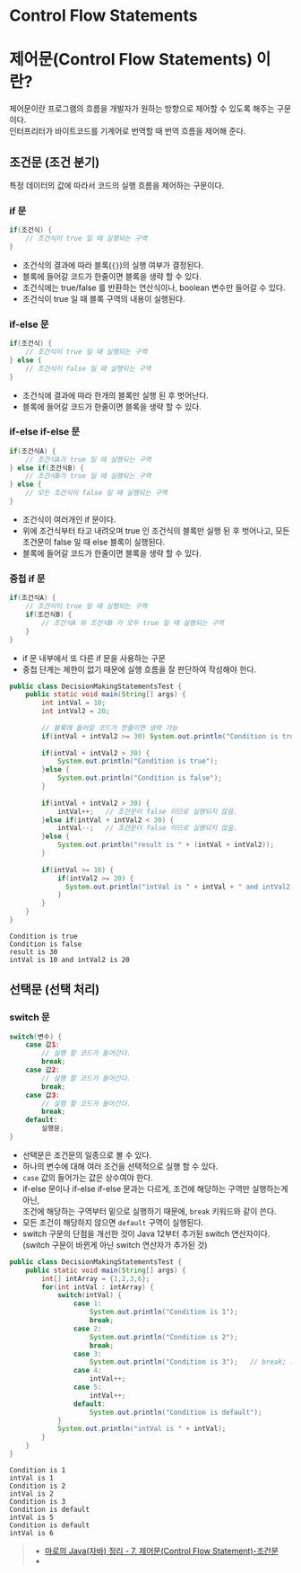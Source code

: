 Control Flow Statements
===

# 제어문(Control Flow Statements) 이란?

제어문이란 프로그램의 흐름을 개발자가 원하는 방향으로 제어할 수 있도록 해주는 구문이다.   
인터프리터가 바이트코드를 기계어로 번역할 때 번역 흐름을 제어해 준다.

## 조건문 (조건 분기)

특정 데이터의 값에 따라서 코드의 실행 흐름을 제어하는 구문이다.

### if 문

```java
if(조건식) {
    // 조건식이 true 일 때 실행되는 구역
}
```

- 조건식의 결과에 따라 블록(`{}`)의 실행 여부가 결정된다.
- 블록에 들어갈 코드가 한줄이면 블록을 생략 할 수 있다.
- 조건식에는 true/false 를 반환하는 연산식이나, boolean 변수만 들어갈 수 있다.
- 조건식이 true 일 때 블록 구역의 내용이 실행된다.

### if-else 문

```java
if(조건식) {
    // 조건식이 true 일 때 실행되는 구역
} else {
    // 조건식이 false 일 때 실행되는 구역
}
```

- 조건식에 결과에 따라 한개의 블록만 실행 된 후 벗어난다.
- 블록에 들어갈 코드가 한줄이면 블록을 생략 할 수 있다.

### if-else if-else 문

```java
if(조건식A) {
    // 조건식A가 true 일 때 실행되는 구역
} else if(조건식B) {
    // 조건식B가 true 일 때 실행되는 구역
} else {
    // 모든 조건식이 false 일 때 실행되는 구역
}
```

- 조건식이 여러개인 if 문이다.
- 위에 조건식부터 타고 내려오며 true 인 조건식의 블록만 실행 된 후 벗어나고, 모든 조건문이 false 일 때 else 블록이 실행된다.
- 블록에 들어갈 코드가 한줄이면 블록을 생략 할 수 있다.

### 중첩 if 문

```java
if(조건식A) {
    // 조건식이 true 일 때 실행되는 구역
    if(조건식B) {
        // 조건식A 와 조건식B 가 모두 true 일 때 실행되는 구역
    }
}
```

- if 문 내부에서 또 다른 if 문을 사용하는 구문
- 중첩 단계는 제한이 없기 때문에 실행 흐름을 잘 판단하여 작성해야 한다.

```java
public class DecisionMakingStatementsTest {
    public static void main(String[] args) {
        int intVal = 10;
        int intVal2 = 20;
        
        // 블록에 들어갈 코드가 한줄이면 생략 가능
        if(intVal + intVal2 >= 30) System.out.println("Condition is true");
        
        if(intVal + intVal2 > 30) {
            System.out.println("Condition is true");
        }else {
            System.out.println("Condition is false");
        }
        
        if(intVal + intVal2 > 30) {
            intVal++;   // 조건문이 false 이므로 실행되지 않음.
        }else if(intVal + intVal2 < 30) {
            intVal--;   // 조건문이 false 이므로 실행되지 않음.
        }else {
            System.out.println("result is " + (intVal + intVal2));
        }
        
        if(intVal >= 10) {
            if(intVal2 >= 20) {
              System.out.println("intVal is " + intVal + " and intVal2 is " + intVal2);
            }
        }
    }
}
```
```
Condition is true
Condition is false
result is 30
intVal is 10 and intVal2 is 20
```


## 선택문 (선택 처리)

### switch 문

```java
switch(변수) {
    case 값1:
        // 실행 할 코드가 들어간다.
        break;
    case 값2:
        // 실행 할 코드가 들어간다.
        break;
    case 값3:
        // 실행 할 코드가 들어간다.
        break;
    default:
        실행문;
}
```

- 선택문은 조건문의 일종으로 볼 수 있다.
- 하나의 변수에 대해 여러 조건을 선택적으로 실행 할 수 있다.
- `case` 값의 들어가는 값은 상수여야 한다.
- if-else 문이나 if-else if-else 문과는 다르게, 조건에 해당하는 구역만 실행하는게 아닌,   
  조건에 해당하는 구역부터 밑으로 실행하기 때문에, `break` 키워드와 같이 쓴다.
- 모든 조건이 해당하지 않으면 `default` 구역이 실행된다.
- switch 구문의 단점을 개선한 것이 Java 12부터 추가된 switch 연산자이다.(switch 구문이 바뀐게 아닌 switch 연산자가 추가된 것)

```java
public class DecisionMakingStatementsTest {
    public static void main(String[] args) {
        int[] intArray = {1,2,3,6};
        for(int intVal : intArray) {
            switch(intVal) {
                case 1:
                    System.out.println("Condition is 1");
                    break;
                case 2:
                    System.out.println("Condition is 2");
                    break;
                case 3:
                    System.out.println("Condition is 3");   // break; 키워드를 넣지 않으면 이후의 코드까지 실행이 된다.
                case 4:
                    intVal++;
                case 5:
                    intVal++;
                default:
                    System.out.println("Condition is default");
            }
            System.out.println("intVal is " + intVal);
        }
    }
}
```

```
Condition is 1
intVal is 1
Condition is 2
intVal is 2
Condition is 3
Condition is default
intVal is 5
Condition is default
intVal is 6
```



> - [마로의 Java(자바) 정리 - 7. 제어문(Control Flow Statement)-조건문](https://hoonmaro.tistory.com/17)
> - 